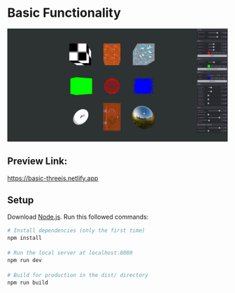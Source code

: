 # Basic Functionality

![image](./basic-threejs.jpg)

## Preview Link:

https://basic-threejs.netlify.app
## Setup
Download [Node.js](https://nodejs.org/en/download/).
Run this followed commands:

``` bash
# Install dependencies (only the first time)
npm install

# Run the local server at localhost:8080
npm run dev

# Build for production in the dist/ directory
npm run build
```
